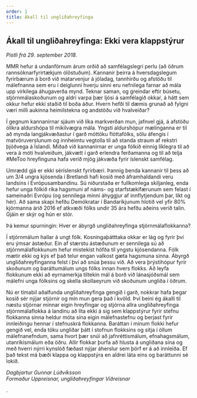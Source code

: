 ```yaml
---
order: 1
title: Ákall til ungliðahreyfinga
---
```


## Ákall til ungliðahreyfinga: Ekki vera klappstýrur

*Pistli frá 29. september 2018.*

MMR hefur á undanförnum árum orðið að samfélagslegri perlu (að öðrum rannsóknarfyrirtækjum ólöstuðum). Kannanir þeirra á hversdagslegum fyrirbærum á borð við matarvenjur á jóladag, tannhirðu og afstöðu til málefnanna sem eru í deiglunni hverju sinni eru nefnilega farnar að mála upp virkilega áhugaverða mynd. Teknar saman, og greindar eftir búsetu, stjórnmálaskoðunum og aldri varpa þær ljósi á samfélagið okkar, á hátt sem okkur hefur ekki staðið til boða áður. Hvern hefði til dæmis grunað að fylgni væri milli aukinna heimilstekna og andstöðu við hvalveiðar?

Í gegnum kannanirnar sjáum við líka markverðan mun, jafnvel gjá, á afstöðu ólíkra aldurshópa til mikilvægra mála. Yngsti aldurshópur mælinganna er til að mynda langjákvæðastur í garð móttöku flóttafólks, sölu áfengis í matvöruverslunum og innheimtu vegtolla til að standa straum af rekstri þjóðvega á Íslandi. Miðað við kannanirnar er unga fólkið einnig líklegra til að vera á móti hvalveiðum, jákvætt í garð erlendra ferðamanna og til að telja #MeToo hreyfinguna hafa verið mjög jákvæða fyrir íslenskt samfélag.

Umrædd gjá er ekki séríslenskt fyrirbæri. Þannig benda kannanir til þess að um 3/4 ungra kjósenda í Bretlandi hafi kosið með áframhaldandi veru landsins í Evrópusambandinu. Sú niðurstaða er fullkomlega skiljanleg, enda hefur unga fólkið ríka hagsmuni af náms- og starfstækifærunum sem felast í sameinaðri Evrópu (og sennilega minni áhyggjur af innflytjendum þar, líkt og hér). Að sama skapi hefðu Demókratar í Bandaríkjunum hlotið vel yfir 80% kjörmanna árið 2016 ef atkvæði fólks undir 35 ára hefðu aðeins verið talin. Gjáin er skýr og hún er stór.

Þá kemur spurningin: Hver er ábyrgð ungliðahreyfinga stjórnmálaflokkanna?

Í stjórnmálum hallar á ungt fólk. Kosningaþátttaka okkar er lág og fyrir því eru ýmsar ástæður. Ein af stærstu ástæðunum er sennilega sú að stjórnmálaflokkunum hefur mistekist höfða til yngstu kjósendanna. Fólk mætir ekki og kýs ef það telur engan valkost gæta hagsmuna sinna. Ábyrgð ungliðahreyfinganna felst í því að snúa þessu við. Að vera þrýstihópur fyrir skoðunum og baráttumálum ungs fólks innan hvers flokks. Að leyfa flokkunum ekki að eyrnamerkja tiltekin mál á borð við lánasjóðsmál sem málefni unga fólksins og skella skollaeyrum við skoðunum ungliða í öðrum.

Nú er tímabil aðalfunda ungliðahreyfinga gengið í garð, nokkrar hafa þegar kosið sér nýjar stjórnir og mín mun gera það í kvöld. Því beini ég ákalli til næstu stjórnar minnar eigin hreyfingar og stjórna allra ungliðahreyfinga stjórnmálaflokka á landinu að líta ekki á sig sem klappstýrur fyrir stefnu flokkanna sinna heldur móta sína eigin málefnastefnu og berjast fyrir innleiðingu hennar í stefnuskrá flokkanna. Baráttan í mínum flokki hefur gengið vel, enda tóku ungliðar þátt í stofnun flokksins og sitja í öllum málefnanefndum, sama hvort þær snúi að jafnréttismálum, efnahagsmálum, utanríkismálum eða öðru. Allir flokkar þurfa að hlusta á ungliðana sína og með hverri nýrri kynslóð fæðast nýjar áherslur sem þörf er á að innleiða. Ef það tekst má bæði klappa og klappstýra en aldrei láta eins og baráttunni sé lokið.

*Dagbjartur Gunnar Lúðvíksson*    
*Formaður Uppreisnar, ungliðahreyfingar Viðreisnar*





.
